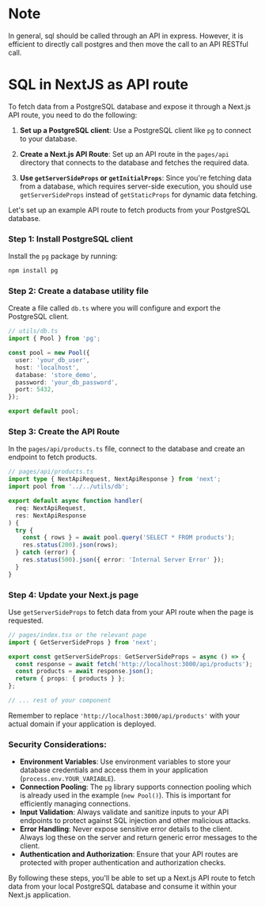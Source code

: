 # Note

In general, sql should be called through an API in express.  However, it is efficient to directly call postgres and then move the call to an API RESTful call.

# SQL in NextJS as API route

To fetch data from a PostgreSQL database and expose it through a Next.js API route, you need to do the following:

1. **Set up a PostgreSQL client**: Use a PostgreSQL client like `pg` to connect to your database.

2. **Create a Next.js API Route**: Set up an API route in the `pages/api` directory that connects to the database and fetches the required data.

3. **Use `getServerSideProps` or `getInitialProps`**: Since you're fetching data from a database, which requires server-side execution, you should use `getServerSideProps` instead of `getStaticProps` for dynamic data fetching.

Let's set up an example API route to fetch products from your PostgreSQL database.

### Step 1: Install PostgreSQL client
Install the `pg` package by running:
```bash
npm install pg
```

### Step 2: Create a database utility file
Create a file called `db.ts` where you will configure and export the PostgreSQL client.

```typescript
// utils/db.ts
import { Pool } from 'pg';

const pool = new Pool({
  user: 'your_db_user',
  host: 'localhost',
  database: 'store_demo',
  password: 'your_db_password',
  port: 5432,
});

export default pool;
```

### Step 3: Create the API Route

In the `pages/api/products.ts` file, connect to the database and create an endpoint to fetch products.

```typescript
// pages/api/products.ts
import type { NextApiRequest, NextApiResponse } from 'next';
import pool from '../../utils/db';

export default async function handler(
  req: NextApiRequest,
  res: NextApiResponse
) {
  try {
    const { rows } = await pool.query('SELECT * FROM products');
    res.status(200).json(rows);
  } catch (error) {
    res.status(500).json({ error: 'Internal Server Error' });
  }
}
```

### Step 4: Update your Next.js page

Use `getServerSideProps` to fetch data from your API route when the page is requested.

```typescript
// pages/index.tsx or the relevant page
import { GetServerSideProps } from 'next';

export const getServerSideProps: GetServerSideProps = async () => {
  const response = await fetch('http://localhost:3000/api/products');
  const products = await response.json();
  return { props: { products } };
};

// ... rest of your component
```

Remember to replace `'http://localhost:3000/api/products'` with your actual domain if your application is deployed.

### Security Considerations:

- **Environment Variables**: Use environment variables to store your database credentials and access them in your application (`process.env.YOUR_VARIABLE`).
- **Connection Pooling**: The `pg` library supports connection pooling which is already used in the example (`new Pool()`). This is important for efficiently managing connections.
- **Input Validation**: Always validate and sanitize inputs to your API endpoints to protect against SQL injection and other malicious attacks.
- **Error Handling**: Never expose sensitive error details to the client. Always log these on the server and return generic error messages to the client.
- **Authentication and Authorization**: Ensure that your API routes are protected with proper authentication and authorization checks.

By following these steps, you'll be able to set up a Next.js API route to fetch data from your local PostgreSQL database and consume it within your Next.js application.